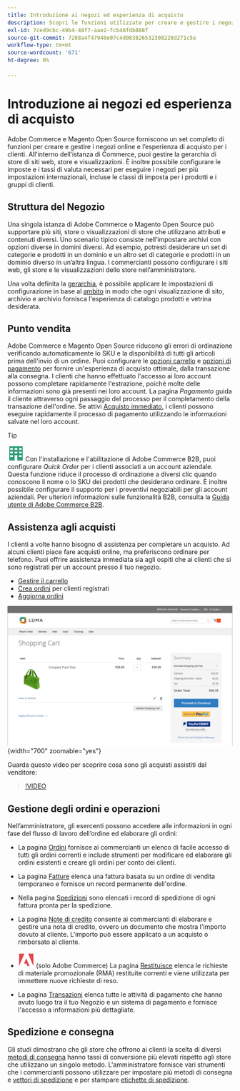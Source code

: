 ```yaml
---
title: Introduzione ai negozi ed esperienza di acquisto
description: Scopri le funzioni utilizzate per creare e gestire i negozi online e l’esperienza di acquisto per i clienti.
exl-id: 7ced9cbc-49b4-48f7-aae2-fcb48fdb888f
source-git-commit: 7288a4f47940e07c4d083826532308228d271c5e
workflow-type: tm+mt
source-wordcount: '671'
ht-degree: 0%

---
```


# Introduzione ai negozi ed esperienza di acquisto

Adobe Commerce e Magento Open Source forniscono un set completo di funzioni per creare e gestire i negozi online e l’esperienza di acquisto per i clienti. All’interno dell’istanza di Commerce, puoi gestire la gerarchia di store di siti web, store e visualizzazioni. È inoltre possibile configurare le imposte e i tassi di valuta necessari per eseguire i negozi per più impostazioni internazionali, incluse le classi di imposta per i prodotti e i gruppi di clienti.

## Struttura del Negozio

Una singola istanza di Adobe Commerce o Magento Open Source può supportare più siti, store o visualizzazioni di store che utilizzano attributi e contenuti diversi. Uno scenario tipico consiste nell’impostare archivi con opzioni diverse in domini diversi. Ad esempio, potresti desiderare un set di categorie e prodotti in un dominio e un altro set di categorie e prodotti in un dominio diverso in un’altra lingua. I commercianti possono configurare i siti web, gli store e le visualizzazioni dello store nell’amministratore.

Una volta definita la [gerarchia](stores.md), è possibile applicare le impostazioni di configurazione in base al [ambito](../getting-started/websites-stores-views.md#scope-settings) in modo che ogni visualizzazione di sito, archivio e archivio fornisca l&#39;esperienza di catalogo prodotti e vetrina desiderata.

## Punto vendita

Adobe Commerce e Magento Open Source riducono gli errori di ordinazione verificando automaticamente lo SKU e la disponibilità di tutti gli articoli prima dell&#39;invio di un ordine. Puoi configurare le [opzioni carrello](cart.md) e [opzioni di pagamento](checkout-process.md) per fornire un&#39;esperienza di acquisto ottimale, dalla transazione alla consegna. I clienti che hanno effettuato l&#39;accesso ai loro account possono completare rapidamente l&#39;estrazione, poiché molte delle informazioni sono già presenti nei loro account. La pagina _Pagamento_ guida il cliente attraverso ogni passaggio del processo per il completamento della transazione dell&#39;ordine. Se attivi [Acquisto immediato](checkout-instant-purchase.md), i clienti possono eseguire rapidamente il processo di pagamento utilizzando le informazioni salvate nel loro account.

>[!TIP]
>
>![Adobe Commerce B2B](../assets/b2b.svg) Con l&#39;installazione e l&#39;abilitazione di Adobe Commerce B2B, puoi configurare _Quick Order_ per i clienti associati a un account aziendale. Questa funzione riduce il processo di ordinazione a diversi clic quando conoscono il nome o lo SKU dei prodotti che desiderano ordinare. È inoltre possibile configurare il supporto per i preventivi negoziabili per gli account aziendali. Per ulteriori informazioni sulle funzionalità B2B, consulta la [Guida utente di Adobe Commerce B2B](https://experienceleague.adobe.com/docs/commerce-admin/b2b/introduction.html?lang=it).

## Assistenza agli acquisti

I clienti a volte hanno bisogno di assistenza per completare un acquisto. Ad alcuni clienti piace fare acquisti online, ma preferiscono ordinare per telefono. Puoi offrire assistenza immediata sia agli ospiti che ai clienti che si sono registrati per un account presso il tuo negozio.

- [Gestire il carrello](shopping-assisted-cart-manage.md)
- [Crea ordini](customer-account-create-order.md) per clienti registrati
- [Aggiorna ordini](order-update.md)

![Carrello acquisti](./assets/storefront-cart-price-group-discount.png){width="700" zoomable="yes"}

Guarda questo video per scoprire cosa sono gli acquisti assistiti dal venditore:

>[!VIDEO](https://video.tv.adobe.com/v/3410202/?quality=12&learn=on&captions=ita)

## Gestione degli ordini e operazioni

Nell’amministratore, gli esercenti possono accedere alle informazioni in ogni fase del flusso di lavoro dell’ordine ed elaborare gli ordini:

- La pagina [Ordini](orders.md) fornisce ai commercianti un elenco di facile accesso di tutti gli ordini correnti e include strumenti per modificare ed elaborare gli ordini esistenti e creare gli ordini per conto dei clienti.

- La pagina [Fatture](invoices.md) elenca una fattura basata su un ordine di vendita temporaneo e fornisce un record permanente dell&#39;ordine.

- Nella pagina [Spedizioni](shipments.md) sono elencati i record di spedizione di ogni fattura pronta per la spedizione.

- La pagina [Note di credito](credit-memos.md) consente ai commercianti di elaborare e gestire una nota di credito, ovvero un documento che mostra l&#39;importo dovuto al cliente. L’importo può essere applicato a un acquisto o rimborsato al cliente.

- ![Adobe Commerce](../assets/adobe-logo.svg) (solo Adobe Commerce) La pagina [Restituisce](returns.md) elenca le richieste di materiale promozionale (RMA) restituite correnti e viene utilizzata per immettere nuove richieste di reso.

- La pagina [Transazioni](transactions.md) elenca tutte le attività di pagamento che hanno avuto luogo tra il tuo Negozio e un sistema di pagamento e fornisce l&#39;accesso a informazioni più dettagliate.

## Spedizione e consegna

Gli studi dimostrano che gli store che offrono ai clienti la scelta di diversi [metodi di consegna](delivery.md) hanno tassi di conversione più elevati rispetto agli store che utilizzano un singolo metodo. L&#39;amministratore fornisce vari strumenti che i commercianti possono utilizzare per impostare più metodi di consegna e [vettori di spedizione](carriers.md) e per stampare [etichette di spedizione](shipping-labels.md).
